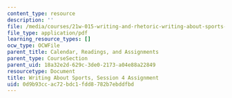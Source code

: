 ```yaml
---
content_type: resource
description: ''
file: /media/courses/21w-015-writing-and-rhetoric-writing-about-sports-fall-2013/0d9b93ccac72bdc1fdd8782b7ebddfbd_MIT21W_015F13_Assignment4.pdf
file_type: application/pdf
learning_resource_types: []
ocw_type: OCWFile
parent_title: Calendar, Readings, and Assignments
parent_type: CourseSection
parent_uid: 18a32e2d-629c-3de0-2173-a04e88a22849
resourcetype: Document
title: Writing About Sports, Session 4 Assignment
uid: 0d9b93cc-ac72-bdc1-fdd8-782b7ebddfbd
---
```

